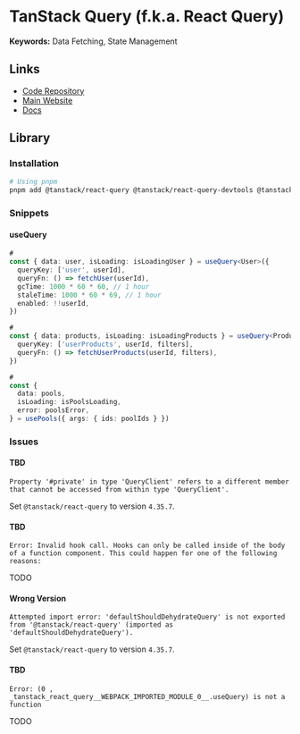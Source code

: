 # TanStack Query (f.k.a. React Query)

**Keywords:** Data Fetching, State Management

<!--
path:src/hooks/api/index.ts

https://github.com/bengar-dev/my-snippets/tree/main/front/src/hooks/snippets

https://github.com/prasenjeet-symon/intellectia/blob/main/packages/client/src/hooks/topic.hooks.ts
-->

## Links

- [Code Repository](https://github.com/TanStack/query)
- [Main Website](https://tanstack.com/query)
- [Docs](https://tanstack.com/query/latest/docs/react/overview)

## Library

### Installation

```sh
# Using pnpm
pnpm add @tanstack/react-query @tanstack/react-query-devtools @tanstack/react-query-next-experimental
```

### Snippets

#### useQuery

```ts
#
const { data: user, isLoading: isLoadingUser } = useQuery<User>({
  queryKey: ['user', userId],
  queryFn: () => fetchUser(userId),
  gcTime: 1000 * 60 * 60, // 1 hour
  staleTime: 1000 * 60 * 69, // 1 hour
  enabled: !!userId,
})

#
const { data: products, isLoading: isLoadingProducts } = useQuery<Product[]>({
  queryKey: ['userProducts', userId, filters],
  queryFn: () => fetchUserProducts(userId, filters),
})

#
const {
  data: pools,
  isLoading: isPoolsLoading,
  error: poolsError,
} = usePools({ args: { ids: poolIds } })
```

### Issues

#### TBD

```log
Property '#private' in type 'QueryClient' refers to a different member that cannot be accessed from within type 'QueryClient'.
```

Set `@tanstack/react-query` to version `4.35.7`.

#### TBD

```log
Error: Invalid hook call. Hooks can only be called inside of the body of a function component. This could happen for one of the following reasons:
```

TODO

#### Wrong Version

```log
Attempted import error: 'defaultShouldDehydrateQuery' is not exported from '@tanstack/react-query' (imported as 'defaultShouldDehydrateQuery').
```

Set `@tanstack/react-query` to version `4.35.7`.

#### TBD

```log
Error: (0 , _tanstack_react_query__WEBPACK_IMPORTED_MODULE_0__.useQuery) is not a function
```

TODO

<!--
Missing 'use client'
-->
